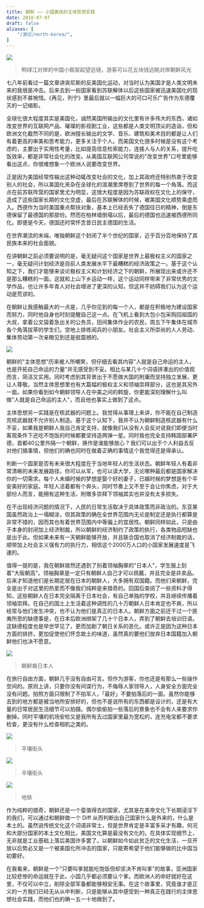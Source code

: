 ```yaml
---
title: 朝鲜 —— 小国寡民的主体思想实践
date: 2018-07-07
draft: false
aliases: [
    "/游记/north-korea/",
]
---
```


![](/images/old-blog/1530631577.png)

> 鸭绿江对岸的中国小贩架起望远镜，游客可以花五块钱远眺对岸朝鲜风光

七八年前看过一篇文章讲突尼斯的反美国化运动，对当时认为美国才是人类文明未来的我很是冲击。后来去到一些国家看到苏联解体以后这些国家被迅速美国化的现状感到不甚惋惜。《再见，列宁》里最后就以一幅巨大的可口可乐广告作为东德覆灭的一记缩影。

全球化很大程度其实是美国化，诚然美国所输出的文化里有许多伟大的东西，诸如改变世界的互联网产品、璀璨的影视剧工业，这些都是人类文明顶尖的造诣，但和欧洲文化截然不同的是，欧洲擅长输出的文学、音乐、建筑和美术目的都是让人们有着更高的审美和思考能力，更多关注于个人。而美国文化很多时候是没有这个考虑的，主要出于实用性考量，比如提高信息检索能力，连接人与人的关系，提升吃饭效率，都是非常社会化的改变。从美国互联网公司常说的"改变世界"口号里能够看出这点，你很难想象一个欧洲人说要改变世界。

正是因为美国经常性输出这种动辄改变社会的文化，加上其政府还特别热衷于改变别人的社会，所以美国化夹杂在全球化的浪潮里席卷到了世界的每一个角落。而这点在前苏联阵营的国家里尤为明显，这很大程度是因为苏联政权在文化上的保守，造成了这些国家长期的文化空虚，最后在苏联解体的时候，被美国文化顺势乘虚而入。西德作为当时美国重点帮扶对象，基本上已经丢失了德国往日的精神，倒是东德保留了最德国的那部份。然而在柏林墙倒塌以后，最后的德国也迅速被西德所同化。即便是今天，德国还时常怀念昔日民主德国的生活。

在世界潮流的末端，唯独朝鲜这个封闭了半个世纪的国家，近乎百分百地保持了其民族本来的社会面貌。

在讲朝鲜之前必须要说明的是，毫无疑问这个国家是世界上最极权主义的国家之一，毫无疑问计划经济是目前人类发展水平下最糟糕的经济政策之一。基于这个认知之下，我们才能够来谈论极权主义和计划经济之下的朝鲜，所展现出来或许还不是那么糟糕的一面。这就和上山下乡运动一样，这个运动同样带来了非常优秀的文学作品，也让许多年青人对社会增进了更深的认知，但这并不妨碍我们认为这个运动是荒谬的。

在朝鲜让我感触最大的一点是，几乎你见到的每一个人，都是在积极地为建设国家而努力，同时他自身也时刻提醒自己这一点。在飞机上看到大包小包采购回祖国的大叔，拿着公文袋着急出关的公务员，田间集体作业的农民，周五下午集体在城市各个角落拔草的学生们，空地上排练阅兵的小朋友。社会主义所崇尚的人人劳动、集体劳动第一次亲眼见到还是挺震撼的。

![](/images/old-blog/1530896426.png?imageMogr2/thumbnail/!70p)

朝鲜的"主体思想"历来被人所嘲笑，但仔细去看其内容"人就是自己命运的主人，也是开拓自己命运的力量"并无感受到不妥。相比与某几十个词语拼凑出的价值观而言，简洁又实用。同时考虑到其背景出于不愿做大国的附庸而坚持独立发展，更让人尊敬。当然主体思想里也有大篇幅的极权主义和领袖崇拜部分，这也是其另外一面。如果你看到如今朝鲜领导人在中美之间的斡旋，你更能深刻理解什么叫做"人就是自己命运的主人"，而且他也事实上做到了这点。

主体思想另一实践是在核武器的问题上。我觉得从事理上来讲，你不能在自己制造完核武器就不允许别人制造。基于这个认知下，我并不认为朝鲜制造核武器有什么不妥，如果我是朝鲜人我自己肯定支持，就像我们从没有人会反对说我们即便当时客观条件下还吃不饱饭的时候都要坚持造两弹一星。同时我也完全支持韩国部署萨德，首都40公里外隔一个朝鲜，换作是谁能够放心 ? 我们可以出于个人利益去反对他们搞事情，但他们的确也同时在做着正确的事情这个我觉得还是得承认。

判断一个国家是否有未来很大程度在于当地年轻人的生活状态。朝鲜年轻人有着非常清晰的未来发展路径，你可以从军，也可以读大学，无论哪种最后都是国家解决你的一切需求。每个人未婚时候的梦想是娶个好的妻子，已婚时候的梦想是有个平安美好的家庭。年轻人活着都有个奔头，同时节奏上又不至于会让你焦虑，对于大部份人而言，能拥有这种生活，附赠多崇拜下领袖其实也并没有太多损失。

在不出现经济问题的情况下，人民的日常生活取决于具体政策而非政治的。东亚某国虽然政治上一塌糊涂，但其政策的确在全世界范围内无论是制定还是执行都算是非常不错的，因而其也有着世界范围内中等偏上的宜居性。朝鲜同样如此，只是由于本身的封闭加上经济制裁，所以朝鲜的经济制约了政策的执行，各类物品短缺也是出于此。但如果未来有一天朝鲜能够开放，并且联合国也取消了经济制裁的话，顺带加上社会主义强有力的执行力，相信这个2000万人口的小国家发展速度是飞速的。

值得一提的是，我在朝鲜居然还遇到了别着领袖胸章的"日本人"，学生服上刻着"大阪朝高"。领袖胸章是一定只有朝鲜人自己才可以佩戴，并且完全是非卖品。后来才知道他们是长期定居在日本的朝鲜人，大多拥有双国籍。而他们来朝鲜，完全是出于对这里的热爱而不像我们纯粹是来猎奇的。回国后查阅了一些资料才得知，这些朝鲜人在日本完全隔离于日本社会，有自己单独的学校，并且继续传播着领袖崇拜。在自己的国土上生活着这种调性的几十万朝鲜人日本肯定也不爽，所以经常与他们发生冲突，也不认为他们是真正的日本人。朝鲜方面之前还干过一个匪夷所思的缺德事是，在日本后欧洲绑架了几十个日本人，弄到了朝鲜去培训日语。这缺德程度也是举世罕见了，更而加剧了朝日关系的恶化。或许正是因为这种日本方面的排挤，更加促使他们怀念故土的味道，虽然真的要他们放弃日本国籍加入朝鲜他们也决不愿意。

![](/images/old-blog/1530895977.png?imageMogr2/thumbnail/!70p)

> 朝鲜裔日本人

在旅行自由方面，朝鲜几乎没有自由可言。但作为游客，你也还是有那么一些操作空间的。原则上讲，只要你没有间谍行为，不侮辱人家领导人，人身安全方面完全没有问题。拍照方面只限制了不拍军人，「最好」不要拍落后的一面。虽然你能够去到的地方都是被当地所安排好的，但也不是说所有的东西都是设计的，还是有大量的日常居民生活细节可以拍摄。偶尔偷偷拍一些落后的景象也不会有人来要求你删掉。同时平壤的机场安检又是我所有去过国家里最为宽松的，连充电宝都不要求检查，更没有什么检查相机之类的。

![](/images/old-blog/1530898563.png?imageMogr2/thumbnail/!70p)

> 平壤街头

![](/images/old-blog/1530898647.png?imageMogr2/thumbnail/!70p)

> 平壤街头

![](/images/old-blog/1530898709.png?imageMogr2/thumbnail/!70p)

> 地铁

作为纯粹的猎奇，朝鲜还是一个蛮值得去的国家，尤其是在美帝文化下长期浸淫下的我们，可以通过和朝鲜做一个 Diff 从而判断出自己国家什么是外来的，什么是本土的。虽然说传统文化这个词语非常土，但是世界肯定是丰富多采才有趣，何况和大部分国家的本土文化相比，美国文化算是最没有文化的。在具体实现细节上，无非就是工业基础上落后美国许多罢了。以朝鲜如今如此贫乏的文化生活，一旦开放以后势必又是一个被美国化所冲击的国家，只能寄希望于他们能够做的比中国当初要好。

在我看来，朝鲜是一个"只要叫爹就能吃饱饭但却坚决不肯叫爹"的故事，亚洲国家比较悲惨的命运就在于此，小国几乎都必须要认个爹。而欧洲人的命好就好在这里，不仅可以中立，削除全部军备都能够相安无事。在这个故事里，究竟谁才是正义的一方我们已经无从从中判断，只是能够从其中感受到一种真正在践行的主体思想社会实践，而他们也的确一五一十地做到了。





